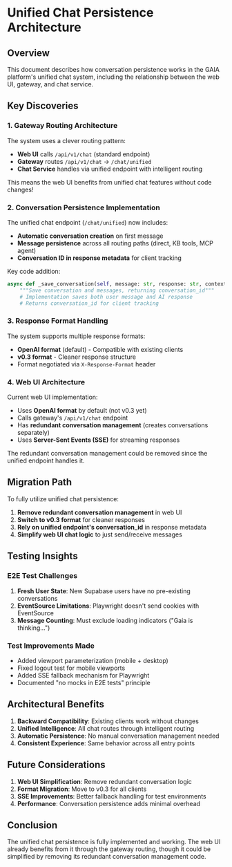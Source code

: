 # Unified Chat Persistence Architecture

## Overview
This document describes how conversation persistence works in the GAIA platform's unified chat system, including the relationship between the web UI, gateway, and chat service.

## Key Discoveries

### 1. Gateway Routing Architecture

The system uses a clever routing pattern:
- **Web UI** calls `/api/v1/chat` (standard endpoint)
- **Gateway** routes `/api/v1/chat` → `/chat/unified` 
- **Chat Service** handles via unified endpoint with intelligent routing

This means the web UI benefits from unified chat features without code changes!

### 2. Conversation Persistence Implementation

The unified chat endpoint (`/chat/unified`) now includes:
- **Automatic conversation creation** on first message
- **Message persistence** across all routing paths (direct, KB tools, MCP agent)
- **Conversation ID in response metadata** for client tracking

Key code addition:
```python
async def _save_conversation(self, message: str, response: str, context: Dict, auth: Dict) -> str:
    """Save conversation and messages, returning conversation_id"""
    # Implementation saves both user message and AI response
    # Returns conversation_id for client tracking
```

### 3. Response Format Handling

The system supports multiple response formats:
- **OpenAI format** (default) - Compatible with existing clients
- **v0.3 format** - Cleaner response structure
- Format negotiated via `X-Response-Format` header

### 4. Web UI Architecture

Current web UI implementation:
- Uses **OpenAI format** by default (not v0.3 yet)
- Calls gateway's `/api/v1/chat` endpoint
- Has **redundant conversation management** (creates conversations separately)
- Uses **Server-Sent Events (SSE)** for streaming responses

The redundant conversation management could be removed since the unified endpoint handles it.

## Migration Path

To fully utilize unified chat persistence:

1. **Remove redundant conversation management** in web UI
2. **Switch to v0.3 format** for cleaner responses
3. **Rely on unified endpoint's conversation_id** in response metadata
4. **Simplify web UI chat logic** to just send/receive messages

## Testing Insights

### E2E Test Challenges

1. **Fresh User State**: New Supabase users have no pre-existing conversations
2. **EventSource Limitations**: Playwright doesn't send cookies with EventSource
3. **Message Counting**: Must exclude loading indicators ("Gaia is thinking...")

### Test Improvements Made

- Added viewport parameterization (mobile + desktop)
- Fixed logout test for mobile viewports
- Added SSE fallback mechanism for Playwright
- Documented "no mocks in E2E tests" principle

## Architectural Benefits

1. **Backward Compatibility**: Existing clients work without changes
2. **Unified Intelligence**: All chat routes through intelligent routing
3. **Automatic Persistence**: No manual conversation management needed
4. **Consistent Experience**: Same behavior across all entry points

## Future Considerations

1. **Web UI Simplification**: Remove redundant conversation logic
2. **Format Migration**: Move to v0.3 for all clients
3. **SSE Improvements**: Better fallback handling for test environments
4. **Performance**: Conversation persistence adds minimal overhead

## Conclusion

The unified chat persistence is fully implemented and working. The web UI already benefits from it through the gateway routing, though it could be simplified by removing its redundant conversation management code.